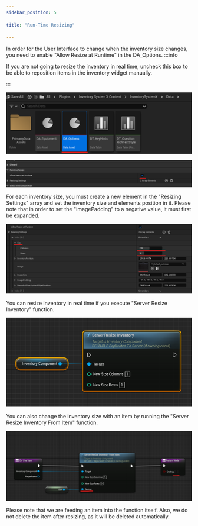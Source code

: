 ```yaml
---
sidebar_position: 5

title: "Run-Time Resizing"

---
```


In order for the User Interface to change when the inventory size changes, you need to enable "Allow Resize at Runtime"
in the DA_Options.
:::info

If you are not going to resize the inventory in real time, uncheck this box to be able to reposition
items in the inventory widget manually.

:::

![img_3.png](..%2FImages_extras%2FResize%2Fimg_3.png)

![img_2.png](..%2FImages_extras%2FResize%2Fimg_2.png)

For each inventory size, you must create a new element in the "Resizing Settings" array and set the inventory size and
elements position in it. Please note that in order to set the "ImagePadding" to a negative value, it must first be
expanded.

![img_4.png](..%2FImages_extras%2FResize%2Fimg_4.png)

You can resize inventory in real time if you execute "Server Resize Inventory" function.

![img.png](..%2FImages_extras%2FResize%2Fimg.png)

You can also change the inventory size with an item by running the "Server Resize Inventory From Item" function.

![img_1.png](..%2FImages_extras%2FResize%2Fimg_1.png)

Please note that we are feeding an item into the function itself. Also, we do not delete the item after resizing, as
it will be deleted automatically.